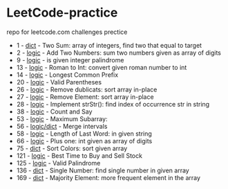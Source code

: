 # LeetCode-practice
repo for leetcode.com challenges prectice 

- 1 - [dict](https://github.com/JennyShalai/LeetCode-practice/blob/main/two-sum.py) - Two Sum: array of integers, find two that equal to target
- 2 - [logic](https://github.com/JennyShalai/LeetCode-practice/blob/main/add-two-ints-as-arrays.py) - Add Two Numbers: sum two numbers given as array of digits
- 9 - [logic](https://github.com/JennyShalai/LeetCode-practice/blob/main/palindrome-number.py) - is given integer palindrome 
- 13 - [logic](https://github.com/JennyShalai/LeetCode-practice/blob/main/roman-to-int.py) - Roman to Int: convert given roman number to int
- 14 - [logic](https://github.com/JennyShalai/LeetCode-practice/blob/main/longest-common-prefix.py) - Longest Common Prefix
- 20 - [logic](https://github.com/JennyShalai/LeetCode-practice/blob/main/valid-parentheses.py) - Valid Parentheses
- 26 - [logic](https://github.com/JennyShalai/LeetCode-practice/blob/main/remove-duplicates.py) - Remove dublicats: sort array in-place
- 27 - [logic](https://github.com/JennyShalai/LeetCode-practice/blob/main/remove-element.py) - Remove Element: sort array in-place
- 28 - [logic](https://github.com/JennyShalai/LeetCode-practice/blob/main/implement-strStr().py) - Implement strStr(): find index of occurrence str in string
- 38 - [logic](https://github.com/JennyShalai/LeetCode-practice/blob/main/count-and-say.py) - Count and Say
- 53 - [logic](https://github.com/JennyShalai/LeetCode-practice/blob/main/maximum-sbarray.py) - Maximum Subarray: 
- 56 - [logic/dict](https://github.com/JennyShalai/LeetCode-practice/blob/main/merge-intervals.py) - Merge intervals
- 58 - [logic](https://github.com/JennyShalai/LeetCode-practice/blob/main/length-last-word.py) - Length of Last Word: in given string 
- 66 - [logic](https://github.com/JennyShalai/LeetCode-practice/blob/main/plus-one.py) - Plus one: int given as array of digits
- 75 - [dict](https://github.com/JennyShalai/LeetCode-practice/blob/main/sort-colors.py) - Sort Colors: sort given array
- 121 - [logic](https://github.com/JennyShalai/LeetCode-practice/blob/main/buy-sell-stock.py) - Best Time to Buy and Sell Stock
- 125 - [logic](https://github.com/JennyShalai/LeetCode-practice/blob/main/valid-palindrome-text.py) - Valid Palindrome
- 136 - [dict](https://github.com/JennyShalai/LeetCode-practice/blob/main/single-number.py) - Single Number: find single number in given array
- 169 - [dict](https://github.com/JennyShalai/LeetCode-practice/blob/main/majority-element.py) - Majority Element: more frequent element in the array

